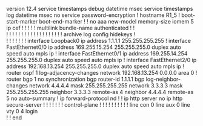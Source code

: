 version 12.4
service timestamps debug datetime msec
service timestamps log datetime msec
no service password-encryption
!
hostname R1_5
!
boot-start-marker
boot-end-marker
!
!
no aaa new-model
memory-size iomem 5
ip cef
!
!
!
!
!
multilink bundle-name authenticated
!
!         
!
!
!
!
!
!
!
!
!
!
!
!
!
!
!
!
!
!
!
archive
 log config
  hidekeys
!         
!
!
!
!
!
!
!
interface Loopback0
 ip address 1.1.1.1 255.255.255.255
!
interface FastEthernet0/0
 ip address 169.255.15.254 255.255.255.0
 duplex auto
 speed auto
 mpls ip
!
interface FastEthernet0/1
 ip address 169.255.14.254 255.255.255.0
 duplex auto
 speed auto
 mpls ip
!
interface FastEthernet2/0
 ip address 192.168.13.254 255.255.255.0
 duplex auto
 speed auto
 mpls ip
!
router ospf 1
 log-adjacency-changes
 network 192.168.13.254 0.0.0.0 area 0
!
router bgp 1
 no synchronization
  bgp router-id 1.1.1.1
 bgp log-neighbor-changes
 network 4.4.4.4 mask 255.255.255.255
 network 3.3.3.3 mask 255.255.255.255
 neighbor 3.3.3.3 remote-as 4
 neighbor 4.4.4.4 remote-as 5
 no auto-summary
!
ip forward-protocol nd
!
!
ip http server
no ip http secure-server
!
!
!
!
!
!
!
control-plane
!
!
!
!
!
!
!
!
!
!
line con 0
line aux 0
line vty 0 4
 login    
!
!
end